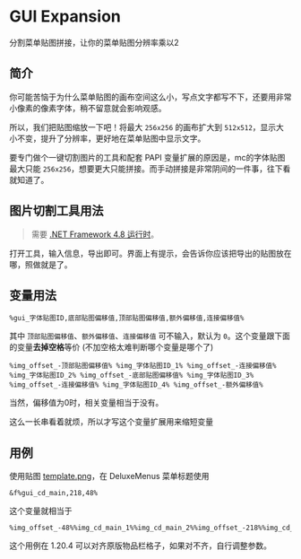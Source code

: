 # GUI Expansion

分割菜单贴图拼接，让你的菜单贴图分辨率乘以2

## 简介

你可能苦恼于为什么菜单贴图的画布空间这么小，写点文字都写不下，还要用非常小像素的像素字体，稍不留意就会影响观感。

所以，我们把贴图缩放一下吧！将最大 `256x256` 的画布扩大到 `512x512`，显示大小不变，提升了分辨率，更好地在菜单贴图中显示文字。

要专门做个一键切割图片的工具和配套 PAPI 变量扩展的原因是，mc的字体贴图最大只能 `256x256`，想要更大只能拼接。而手动拼接是非常阴间的一件事，往下看就知道了。

## 图片切割工具用法

> 需要 [.NET Framework 4.8 运行时](https://dotnet.microsoft.com/zh-cn/download/dotnet-framework/thank-you/net48-offline-installer)。

打开工具，输入信息，导出即可。界面上有提示，会告诉你应该把导出的贴图放在哪，照做就是了。

## 变量用法

```
%gui_字体贴图ID,底部贴图偏移值,顶部贴图偏移值,额外偏移值,连接偏移值%
```
其中 `顶部贴图偏移值`、`额外偏移值`、`连接偏移值` 可不输入，默认为 `0`。这个变量跟下面的变量**去掉空格**等价 (不加空格太难判断哪个变量是哪个了)
```
%img_offset_-顶部贴图偏移值% %img_字体贴图ID_1% %img_offset_-连接偏移值% %img_字体贴图ID_2% %img_offset_-底部贴图偏移值% %img_字体贴图ID_3% %img_offset_-连接偏移值% %img_字体贴图ID_4% %img_offset_-额外偏移值%
```
当然，偏移值为0时，相关变量相当于没有。

这么一长串看着就烦，所以才写这个变量扩展用来缩短变量

## 用例

使用贴图 [template.png](template.png)，在 DeluxeMenus 菜单标题使用
```
&f%gui_cd_main,218,48%
```
这个变量就相当于
```
%img_offset_-48%%img_cd_main_1%%img_cd_main_2%%img_offset_-218%%img_cd_main_3%%img_cd_main_4%
```
这个用例在 1.20.4 可以对齐原版物品栏格子，如果对不齐，自行调整参数。
